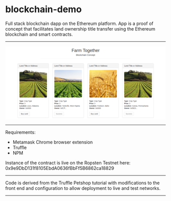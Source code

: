 # blockchain-demo

Full stack blockchain dapp on the Ethereum platform. 
App is a proof of concept that facilitates land ownership title transfer
using the Ethereum blockchain and smart contracts. 

------

![Dashboard](blockchain-demo.png)

------

Requirements:

- Metamask Chrome browser extension
- Truffle
- NPM

Instance of the contract is live on the Ropsten Testnet here: 
0x9e9DbD131f8105EbdA0636fBbFf5B6862ca18829

------

Code is derived from the Truffle Petshop tutorial with modifications to the
front end and configuration to allow deployment to live and test networks.

-------

